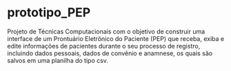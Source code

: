 # prototipo_PEP
Projeto de Técnicas Computacionais com o objetivo de construir uma interface de um Prontuário Eletrônico do Paciente (PEP) que receba, exiba e edite informações de pacientes durante o seu processo de registro, incluindo dados pessoais, dados de convênio e anamnese, os quais são salvos em uma planilha do tipo csv.
